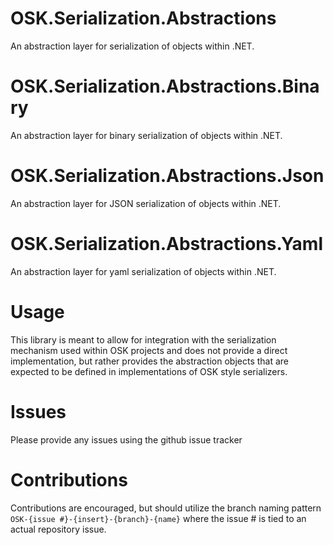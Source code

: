 # OSK.Serialization.Abstractions
An abstraction layer for serialization of objects within .NET.

# OSK.Serialization.Abstractions.Binary
An abstraction layer for binary serialization of objects within .NET.

# OSK.Serialization.Abstractions.Json
An abstraction layer for JSON serialization of objects within .NET.

# OSK.Serialization.Abstractions.Yaml
An abstraction layer for yaml serialization of objects within .NET.

# Usage
This library is meant to allow for integration with the serialization mechanism used within OSK projects and does not provide a direct implementation, but rather provides the abstraction objects that are expected to be defined in implementations of OSK style serializers.

# Issues
Please provide any issues using the github issue tracker

# Contributions
Contributions are encouraged, but should utilize the branch naming pattern `OSK-{issue #}-{insert}-{branch}-{name}` where the issue # is tied to an actual repository issue.
